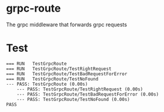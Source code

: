 # grpc-route
The grpc middleware that forwards grpc requests 

# Test
```
=== RUN   TestGrpcRoute
=== RUN   TestGrpcRoute/TestRightRequest
=== RUN   TestGrpcRoute/TestBadRequestForError
=== RUN   TestGrpcRoute/TestNoFound
--- PASS: TestGrpcRoute (0.00s)
    --- PASS: TestGrpcRoute/TestRightRequest (0.00s)
    --- PASS: TestGrpcRoute/TestBadRequestForError (0.00s)
    --- PASS: TestGrpcRoute/TestNoFound (0.00s)
PASS
```